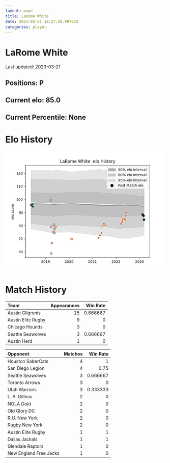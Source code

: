 ```yaml
---  
layout: page  
title: LaRome White  
date: 2023-03-21 18:27:58.997533  
categories: player  
---
```

# LaRome White


Last updated: 2023-03-21
## Positions: P

## Current elo: 85.0

## Current Percentile: None

# Elo History


![elo history](history_LaRomeWhite.png)
# Match History


| Team               |   Appearances |   Win Rate |
|:-------------------|--------------:|-----------:|
| Austin Gilgronis   |            15 |   0.666667 |
| Austin Elite Rugby |             9 |   0        |
| Chicago Hounds     |             3 |   0        |
| Seattle Seawolves  |             3 |   0.666667 |
| Austin Herd        |             1 |   0        |

| Opponent               |   Matches |   Win Rate |
|:-----------------------|----------:|-----------:|
| Houston SaberCats      |         4 |   1        |
| San Diego Legion       |         4 |   0.75     |
| Seattle Seawolves      |         3 |   0.666667 |
| Toronto Arrows         |         3 |   0        |
| Utah Warriors          |         3 |   0.333333 |
| L. A. Giltinis         |         2 |   0        |
| NOLA Gold              |         2 |   0        |
| Old Glory DC           |         2 |   0        |
| R.U. New York          |         2 |   0        |
| Rugby New York         |         2 |   0        |
| Austin Elite Rugby     |         1 |   1        |
| Dallas Jackals         |         1 |   1        |
| Glendale Raptors       |         1 |   0        |
| New England Free Jacks |         1 |   0        |